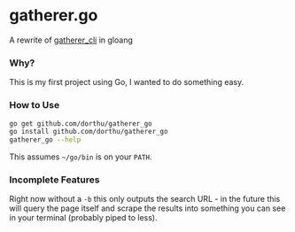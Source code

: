 # gatherer.go

A rewrite of [gatherer_cli](https://github.com/Dorthu/gatherer_cli) in gloang

### Why?

This is my first project using Go, I wanted to do something easy.

### How to Use

```bash
go get github.com/dorthu/gatherer_go
go install github.com/dorthu/gatherer_go
gatherer_go --help
```

This assumes `~/go/bin` is on your `PATH`.

### Incomplete Features

Right now without a `-b` this only outputs the search URL - in the future this
will query the page itself and scrape the results into something you can see in
your terminal (probably piped to less).
